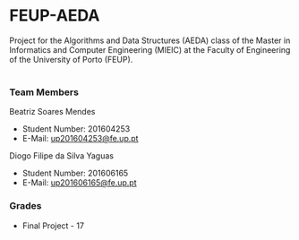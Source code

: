 # FEUP-AEDA
Project for the Algorithms and Data Structures (AEDA) class of the Master in Informatics and Computer Engineering (MIEIC) at the Faculty of Engineering of the University of Porto (FEUP).
<br><br>
### Team Members
Beatriz Soares Mendes<br>
* Student Number: 201604253
* E-Mail: up201604253@fe.up.pt

Diogo Filipe da Silva Yaguas<br>
* Student Number: 201606165
* E-Mail: up201606165@fe.up.pt

### Grades

*  Final Project - 17
